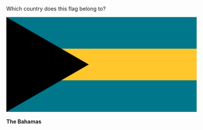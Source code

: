 Which country does this flag belong to?

![Flag of The Bahamas](images/Flag_of_the_Bahamas.svg)
<!--question-->
**The Bahamas**